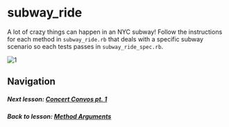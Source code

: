 # subway_ride
A lot of crazy things can happen in an NYC subway! Follow the instructions for each method in `subway_ride.rb` that deals with a specific subway scenario so each tests passes in `subway_ride_spec.rb`.  

![1](http://i.imgur.com/zgqgFh4.gif)  

## Navigation   
##### Next lesson: [Concert Convos pt. 1](https://github.com/Coderdotnew/intro_web_apps_dgm/tree/master/02_class/03_method_arguments/code/04_concert_convos_pt1)         
##### Back to lesson: [Method Arguments](https://github.com/Coderdotnew/intro_web_apps_dgm/tree/master/02_class/03_method_arguments)   